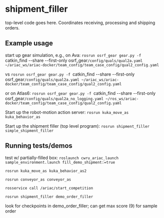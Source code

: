 # shipment_filler

top-level code goes here.  Coordinates receiving, processing and shipping orders.

## Example usage
start up gear simulation, e.g., on Ava:
`rosrun osrf_gear gear.py -f `catkin_find --share --first-only osrf_gear`/config/quals/qual2a.yaml ~/ariac_ws/ariac-docker/team_config/team_case_config/qual2_config.yaml`

vs
`rosrun osrf_gear gear.py -f `catkin_find --share --first-only osrf_gear`/config/quals/qual2a.yaml ~/ariac_ws/ariac-docker/team_config/team_case_config/qual2_config.yaml`


or on Atlas6:
`rosrun osrf_gear gear.py -f `catkin_find --share --first-only osrf_gear`/config/quals/qual2a_no_logging.yaml ~/ros_ws/ariac-docker/team_config/team_case_config/qual2_config.yaml`

Start up the robot-motion action server:
`rosrun kuka_move_as kuka_behavior_as`

Start up the shipment filler (top level program):
`rosrun shipment_filler simple_shipment_filler`

## Running tests/demos
test w/ partially-filled box:
`roslaunch cwru_ariac_launch sample_environment.launch fill_demo_shipment:=true`

`rosrun kuka_move_as kuka_behavior_as2`

`rosrun conveyor_as conveyor_as`

`rosservice call /ariac/start_competition`

`rosrun shipment_filler demo_order_filler`

look for checkpoints in demo_order_filler; can get max score (9) for sample order
    
